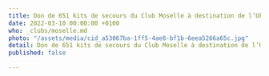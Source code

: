 ```yaml
---
title: Don de 651 kits de secours du Club Moselle à destination de l’Ukraine
date: 2022-03-10 00:00:00 +0100
who: _clubs/moselle.md
photo: "/assets/media/cid_a53067ba-1ff5-4ae8-bf1b-6eea5266a65c.jpg"
detail: Don de 651 kits de secours du Club Moselle à destination de l’Ukraine
published: false

---
```

